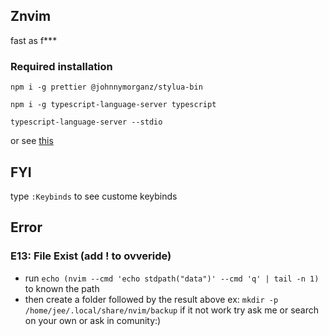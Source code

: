 ## Znvim
fast as f***

### Required installation

```
npm i -g prettier @johnnymorganz/stylua-bin
```
```
npm i -g typescript-language-server typescript
```
```
typescript-language-server --stdio
```
or see [this](https://github.com/typescript-language-server/typescript-language-server)

## FYI
type `:Keybinds` to see custome keybinds


## Error 

### E13: File Exist (add ! to ovveride)
- run `echo (nvim --cmd 'echo stdpath("data")' --cmd 'q' | tail -n 1)` to known the path
- then create a folder followed by the result above ex: `mkdir -p /home/jee/.local/share/nvim/backup`
if it not work try ask me or search on your own or ask in comunity:)
